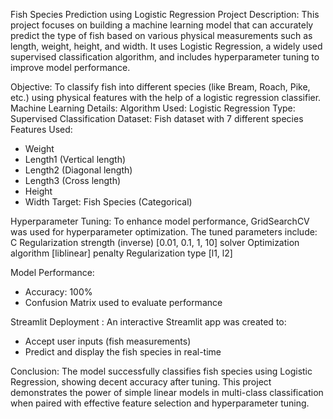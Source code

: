 Fish Species Prediction using Logistic Regression
Project Description:
This project focuses on building a machine learning model that can accurately predict the type of fish based on various physical measurements such as length, weight, height, and width. It uses Logistic Regression, a widely used supervised classification algorithm, and includes hyperparameter tuning to improve model performance.

Objective:
To classify fish into different species (like Bream, Roach, Pike, etc.) using physical features with the help of a logistic regression classifier.
Machine Learning Details:
Algorithm Used: Logistic Regression
Type: Supervised Classification
Dataset: Fish dataset with 7 different species
Features Used:
- Weight
- Length1 (Vertical length)
- Length2 (Diagonal length)
- Length3 (Cross length)
- Height
- Width
Target: Fish Species (Categorical)

Hyperparameter Tuning:
To enhance model performance, GridSearchCV was used for hyperparameter optimization. The tuned parameters include:
C	Regularization strength (inverse)	[0.01, 0.1, 1, 10]
solver	Optimization algorithm	[liblinear]
penalty	Regularization type	[l1, l2]

Model Performance:
- Accuracy: 100%
- Confusion Matrix used to evaluate performance

Streamlit Deployment :
An interactive Streamlit app was created to:
- Accept user inputs (fish measurements)
- Predict and display the fish species in real-time

 Conclusion:
The model successfully classifies fish species using Logistic Regression, showing decent accuracy after tuning. This project demonstrates the power of simple linear models in multi-class classification when paired with effective feature selection and hyperparameter tuning.
